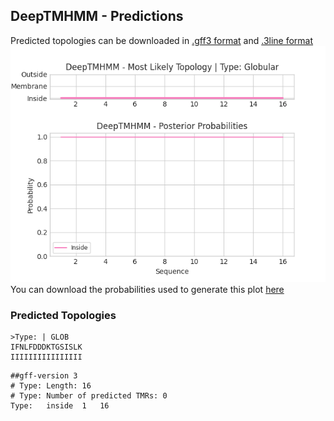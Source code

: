 ## DeepTMHMM - Predictions
Predicted topologies can be downloaded in [.gff3 format](TMRs.gff3) and [.3line format](predicted_topologies.3line)
![picture](plot.png)
You can download the probabilities used to generate this plot [here](Type:_probs.csv)
### Predicted Topologies
```
>Type: | GLOB
IFNLFDDDKTGSISLK
IIIIIIIIIIIIIIII

```


```
##gff-version 3
# Type: Length: 16
# Type: Number of predicted TMRs: 0
Type:	inside	1	16				

```
